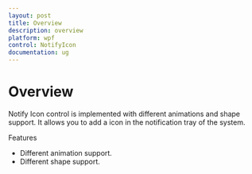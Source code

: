 ```yaml
---
layout: post
title: Overview
description: overview
platform: wpf
control: NotifyIcon
documentation: ug
---
```


# Overview

Notify Icon control is implemented with different animations and shape support. It allows you to add a icon in the notification tray of the system.

Features

* Different animation support.
* Different shape support.



